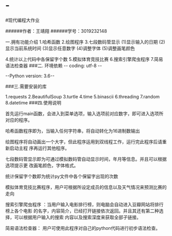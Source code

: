 # -
#现代编程大作业

######作者：王靖翔 ######学号：3019232148

一.拥有功能介绍
1.哈希函数
2.绘图程序
3.七段数码管显示
(1)显示输入的日期 (2)显示当前系统时间 (3)显示任意数字 (4)调整字体 (5)调整画笔颜色

4.统计以上代码中各保留字个数
5.模拟体育竞技比赛
6.搜索引擎爬虫程序
7.简易语法检查器
###二. 环境依赖 -- coding: utf-8 --

--Python version: 3.6--

###三.需要安装的库

1.requests
2.BeautifulSoup
3.turtle
4.time
5.binascii
6.threading
7.random
8.datetime
###四.使用说明

首先运行main函数，会进入到菜单选项，输入选项前对应数字，即可进入选项所对应的程序。
  
哈希函数程序即为，当输入任何字符串，将自动转化为16进制数输出

绘图程序将自动画出一个大字，但此程序运用到双线程工作，运行完此程序后请重新启动主程
序再运行其他程序。

七段数码管显示即为可通过模拟数码管自动显示时间，年月等信息。并且可以根据选项提示更
改画笔颜色，字体格式。

统计保留字个数即为统计py文件中各个保留字出现的次数

模拟体育竞技比赛程序，用户可根据所设定成员的信息以及天气情况来预测比赛的走向

搜索引擎爬虫程序 ：当用户输入电影排行榜，则电脑会自动进入豆瓣网站将排行榜上各个电影
的名字，内容简介，已经打开链接依次返回。并且其还有第二种选择，可以根据用户输入的搜索
内容以及搜索深度来获取全部子链接。

简易语法检查器： 用户可使用此程序对自己的python代码进行初步语法检查。
